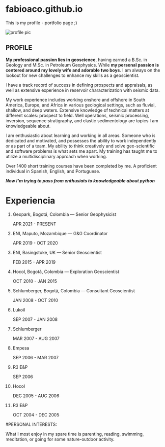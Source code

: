 # fabioaco.github.io
This is my profile - portfolio page ;) <p>
![profile pic](/fabioaco.github.io/21201884.jpg)
<im src="/fabioaco.github.io/21201884.jpg" width="100" height="100">
## PROFILE
  **My professional passion lies in geoscience**, having earned a B.Sc. in Geology and M.Sc. in Petroleum Geophysics. While **my personal passion is centered around my lovely wife and adorable two boys**. I am always on the lookout for new challenges to enhance my skills as a geoscientist. <p>
    I have a track record of success in defining prospects and appraisals, as well as extensive experience in reservoir characterization with seismic data.<p>
    My work experience includes working onshore and offshore in South America, Europe, and Africa in various geological settings, such as fluvial, shallow, and deep waters. Extensive knowledge of technical matters at different scales: prospect to field. Well operations, seismic processing, inversion, sequence stratigraphy, and clastic sedimentology are topics I am knowledgeable about.<p>
    I am enthusiastic about learning and working in all areas. Someone who is dedicated and motivated, and possesses the ability to work independently or as part of a team. My ability to think creatively and solve geo-scientific and software problems is what sets me apart. My training has taught me to utilize a multidisciplinary approach when working.<p>
    Over 1400 short training courses have been completed by me. A proficient individual in Spanish, English, and Portuguese.<p>
    ***Now I'm trying to pass from enthusiats to knowledgeable about python***
   

# Experiencia
1. Geopark, Bogotá, Colombia — Senior Geophysicist <p>
APR 2021 - PRESENT
2. ENI, Maputo, Mozambique — G&G Coordinator <p>
APR 2019 - OCT 2020
3. ENI, Basingstoke, UK — Senior Geoscientist <p>
FEB 2015 - APR 2019
4. Hocol, Bogotá, Colombia — Exploration Geoscientist <p>
OCT 2010 - JAN 2015
5. Schlumberger, Bogotá, Colombia — Consultant Geoscientist <p>
JAN 2008 - OCT 2010
6. Lukoil <p>
SEP 2007 - JAN 2008
7. Schlumberger <p>
MAR 2007 - AUG 2007
8. Empesa <p>
SEP 2006 - MAR 2007
9. R3 E&P <p>
SEP 2006
10. Hocol <p>
DEC 2005 - AUG 2006
11. R3 E&P <p>
OCT 2004 - DEC 2005

#PERSONAL INTERESTS:

What I most enjoy in my spare time is parenting, reading, swimming, meditation, or going for some nature-outdoor activity. 

